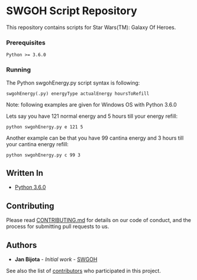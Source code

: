 # SWGOH Script Repository
This repository contains scripts for Star Wars(TM): Galaxy Of Heroes.

### Prerequisites
```
Python >= 3.6.0
```

### Running
The Python swgohEnergy.py script syntax is following:
```
swgohEnergy(.py) energyType actualEnergy hoursToRefill
```

Note: following examples are given for Windows OS with Python 3.6.0

Lets say you have 121 normal energy and 5 hours till your energy refill:
```
python swgohEnergy.py e 121 5
```

Another example can be that you have 99 cantina energy and 3 hours till your cantina energy refill:
```
python swgohEnergy.py c 99 3
```

## Written In
* [Python 3.6.0](https://docs.python.org/3/)

## Contributing
Please read [CONTRIBUTING.md](https://github.com/botisko/SWGOH/blob/master/CONTRIBUTING.md) for details on our code of conduct, and the process for submitting pull requests to us.

## Authors
* **Jan Bijota** - *Initial work* - [SWGOH](https://github.com/botisko/SWGOH/)

See also the list of [contributors](https://github.com/botisko/SWGOH/contributors) who participated in this project.
